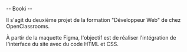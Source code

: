 -- Booki --

Il s'agit du deuxième projet de la formation "Développeur Web" de chez OpenClassrooms. 

À partir de la maquette Figma, l'objectif est de réaliser l'intégration de l'interface du site avec du code HTML et CSS. 
